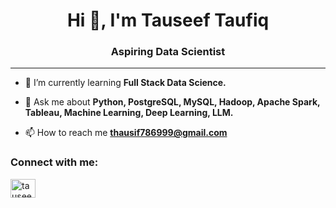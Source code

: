 <h1 align="center">Hi 👋, I'm Tauseef Taufiq</h1>
<h3 align="center">Aspiring Data Scientist</h3>
<hr>


- 🌱 I’m currently learning **Full Stack Data Science.**

- 💬 Ask me about **Python, PostgreSQL, MySQL, Hadoop, Apache Spark, Tableau, Machine Learning, Deep Learning, LLM.**

- 📫 How to reach me **thausif786999@gmail.com**

<h3 align="left">Connect with me:</h3>
<p align="left">
<a href="https://www.linkedin.com/in/tauseef-taufiq-k-169b32244" target="blank"><img align="center" src="https://raw.githubusercontent.com/rahuldkjain/github-profile-readme-generator/master/src/images/icons/Social/linked-in-alt.svg" alt="tauseef-taufiq-169b32244" height="30" width="40" /></a>
</p>


